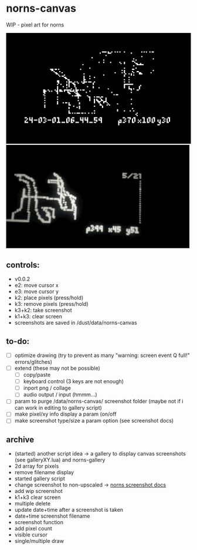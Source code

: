 # norns-canvas
 WIP - pixel art for norns

![screenshot](screenshot.png)
![gallery gif](gallery.gif)

## controls:
- v0.0.2
- e2: move cursor x
- e3: move cursor y
- k2: place pixels (press/hold)
- k3: remove pixels (press/hold)
- k3+k2: take screenshot 
- k1+k3: clear screen
- screenshots are saved in /dust/data/norns-canvas

## to-do:
- [ ] optimize drawing (try to prevent as many "warning: screen event Q full!" errors/glitches)
- [ ] extend (these may not be possible)
  - [ ] copy/paste
  - [ ] keyboard control (3 keys are not enough) 
  - [ ] inport png / collage
  - [ ] audio output / input (hmmm...)
- [ ] param to purge /data/norns-canvas/ screenshot folder (maybe not if i can work in editing to gallery script)
- [ ] make pixel/xy info display a param (on/off
- [ ] make screenshot type/size a param option (see screenshot docs)

## archive
- (started) another script idea -> a gallery to display canvas screenshots (see galleryXY.lua) and norns-gallery
- 2d array for pixels
- remove filename display
- started gallery script
- change screenshot to non-upscaled -> [norns screenshot docs](https://monome.org/docs/norns/help/data/#png)
- add wip screenshot
- k1+k3 clear screen
- multiple delete
- update date+time after a screenshot is taken
- date+time screenshot filename
- screenshot function
- add pixel count
- visible cursor
- single/multiple draw
